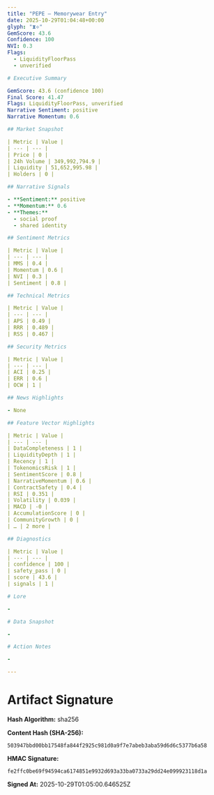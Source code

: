 ```yaml
---
title: "PEPE — Memorywear Entry"
date: 2025-10-29T01:04:48+00:00
glyph: "⧗⟡"
GemScore: 43.6
Confidence: 100
NVI: 0.3
Flags:
  - LiquidityFloorPass
  - unverified

# Executive Summary

GemScore: 43.6 (confidence 100)
Final Score: 41.47
Flags: LiquidityFloorPass, unverified
Narrative Sentiment: positive
Narrative Momentum: 0.6

## Market Snapshot

| Metric | Value |
| --- | --- |
| Price | 0 |
| 24h Volume | 349,992,794.9 |
| Liquidity | 51,652,995.98 |
| Holders | 0 |

## Narrative Signals

- **Sentiment:** positive
- **Momentum:** 0.6
- **Themes:**
  - social proof
  - shared identity

## Sentiment Metrics

| Metric | Value |
| --- | --- |
| MMS | 0.4 |
| Momentum | 0.6 |
| NVI | 0.3 |
| Sentiment | 0.8 |

## Technical Metrics

| Metric | Value |
| --- | --- |
| APS | 0.49 |
| RRR | 0.489 |
| RSS | 0.467 |

## Security Metrics

| Metric | Value |
| --- | --- |
| ACI | 0.25 |
| ERR | 0.6 |
| OCW | 1 |

## News Highlights

- None

## Feature Vector Highlights

| Metric | Value |
| --- | --- |
| DataCompleteness | 1 |
| LiquidityDepth | 1 |
| Recency | 1 |
| TokenomicsRisk | 1 |
| SentimentScore | 0.8 |
| NarrativeMomentum | 0.6 |
| ContractSafety | 0.4 |
| RSI | 0.351 |
| Volatility | 0.039 |
| MACD | -0 |
| AccumulationScore | 0 |
| CommunityGrowth | 0 |
| … | 2 more |

## Diagnostics

| Metric | Value |
| --- | --- |
| confidence | 100 |
| safety_pass | 0 |
| score | 43.6 |
| signals | 1 |

# Lore

-

# Data Snapshot

-

# Action Notes

-

---
```


# Artifact Signature

**Hash Algorithm:** sha256

**Content Hash (SHA-256):**
```
503947bbd00bb17548fa844f2925c981d0a9f7e7abeb3aba59d6d6c5377b6a58
```

**HMAC Signature:**
```
fe2ffc0be69f94594ca6174851e9932d693a33ba0733a29dd24e099923118d1a
```

**Signed At:** 2025-10-29T01:05:00.646525Z
